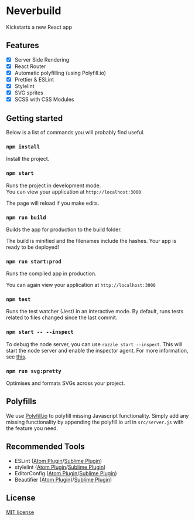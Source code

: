 # Neverbuild

Kickstarts a new React app

## Features

- [x] Server Side Rendering
- [x] React Router
- [x] Automatic polyfilling (using Polyfill.io)
- [x] Prettier & ESLint
- [x] Stylelint
- [x] SVG sprites
- [x] SCSS with CSS Modules

## Getting started

Below is a list of commands you will probably find useful.

### `npm install`

Install the project.

### `npm start`

Runs the project in development mode.   
You can view your application at `http://localhost:3000`

The page will reload if you make edits.

### `npm run build`

Builds the app for production to the build folder.      

The build is minified and the filenames include the hashes.
Your app is ready to be deployed!

### `npm run start:prod`

Runs the compiled app in production.

You can again view your application at `http://localhost:3000`

### `npm test`

Runs the test watcher (Jest) in an interactive mode.
By default, runs tests related to files changed since the last commit.

### `npm start -- --inspect`

To debug the node server, you can use `razzle start --inspect`. This will start the node server and enable the inspector agent. For more information, see [this](https://nodejs.org/en/docs/inspector/).

### `npm run svg:pretty`

Optimises and formats SVGs across your project.

## Polyfills

We use [Polyfill.io](https://polyfill.io/v2/docs/) to polyfill missing Javascript functionality. Simply add any missing functionality by appending the polyfill.io url in `src/server.js` with the feature you need.

## Recommended Tools

- ESLint ([Atom Plugin](https://atom.io/packages/linter-eslint)/[Sublime Plugin](https://github.com/roadhump/SublimeLinter-eslint))
- stylelint ([Atom Plugin](https://atom.io/packages/linter-stylelint)/[Sublime Plugin](https://github.com/kungfusheep/SublimeLinter-contrib-stylelint))
- EditorConfig ([Atom Plugin](https://atom.io/packages/editorconfig)/[Sublime Plugin](https://github.com/sindresorhus/editorconfig-sublime))
- Beautifier ([Atom Plugin](https://atom.io/packages/prettier-atom))/[Sublime Plugin](https://github.com/danreeves/sublime-prettier))

## License

[MIT license](http://opensource.org/licenses/MIT)
